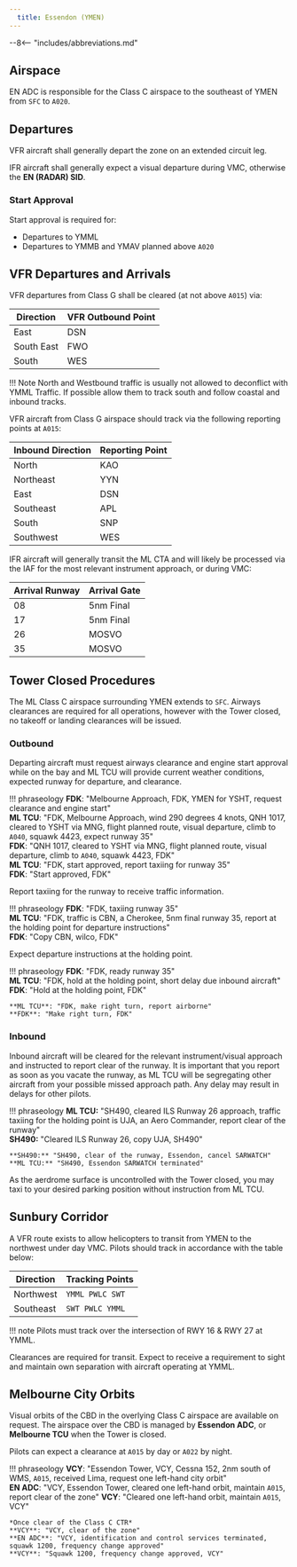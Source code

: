 ```yaml
---
  title: Essendon (YMEN)
---
```


--8<-- "includes/abbreviations.md"

## Airspace
EN ADC is responsible for the Class C airspace to the southeast of YMEN from `SFC` to `A020`.

## Departures
VFR aircraft shall generally depart the zone on an extended circuit leg.

IFR aircraft shall generally expect a visual departure during VMC, otherwise the **EN (RADAR) SID**.

### Start Approval
Start approval is required for:

- Departures to YMML
- Departures to YMMB and YMAV planned above `A020`

## VFR Departures and Arrivals
VFR departures from Class G shall be cleared (at not above `A015`) via:

| Direction | VFR Outbound Point |
|----------| ------------------------ |
| East  | DSN |
| South East  | FWO |
| South | WES |

!!! Note
    North and Westbound traffic is usually not allowed to deconflict with YMML Traffic. If possible allow them to track south and follow coastal and inbound tracks.

VFR aircraft from Class G airspace should track via the following reporting points at `A015`:

| Inbound Direction | Reporting Point |
| --- | --- |
| North | KAO |
| Northeast | YYN |
| East | DSN |
| Southeast | APL |
| South | SNP |
| Southwest | WES |

IFR aircraft will generally transit the ML CTA and will likely be processed via the IAF for the most relevant instrument approach, or during VMC:

| Arrival Runway | Arrival Gate |
| --- | --- |
| 08 | 5nm Final |
| 17 | 5nm Final |
| 26 | MOSVO |
| 35 | MOSVO |

## Tower Closed Procedures
The ML Class C airspace surrounding YMEN extends to `SFC`. Airways clearances are required for all operations, however with the Tower closed, no takeoff or landing clearances will be issued. 

### Outbound
Departing aircraft must request airways clearance and engine start approval while on the bay and ML TCU will provide current weather conditions, expected runway for departure, and clearance.

!!! phraseology
    **FDK**: "Melbourne Approach, FDK, YMEN for YSHT, request clearance and engine start"  
    **ML TCU**: "FDK, Melbourne Approach, wind 290 degrees 4 knots, QNH 1017, cleared to YSHT via MNG, flight planned route, visual departure, climb to `A040`, squawk 4423, expect runway 35"  
    **FDK**: "QNH 1017, cleared to YSHT via MNG, flight planned route, visual departure, climb to `A040`, squawk 4423, FDK"  
    **ML TCU**: "FDK, start approved, report taxiing for runway 35"  
    **FDK**: "Start approved, FDK"

Report taxiing for the runway to receive traffic information.

!!! phraseology
    **FDK**: "FDK, taxiing runway 35"  
    **ML TCU**: "FDK, traffic is CBN, a Cherokee, 5nm final runway 35, report at the holding point for departure instructions"  
    **FDK**: "Copy CBN, wilco, FDK"

Expect departure instructions at the holding point.

!!! phraseology
    **FDK**: "FDK, ready runway 35"  
    **ML TCU**: "FDK, hold at the holding point, short delay due inbound aircraft"  
    **FDK**: "Hold at the holding point, FDK"  

    **ML TCU**: "FDK, make right turn, report airborne"  
    **FDK**: "Make right turn, FDK"

### Inbound
Inbound aircraft will be cleared for the relevant instrument/visual approach and instructed to report clear of the runway. It is important that you report as soon as you vacate the runway, as ML TCU will be segregating other aircraft from your possible missed approach path. Any delay may result in delays for other pilots.

!!! phraseology
    **ML TCU:** "SH490, cleared ILS Runway 26 approach, traffic taxiing for the holding point is UJA, an Aero Commander, report clear of the runway"  
    **SH490:** "Cleared ILS Runway 26, copy UJA, SH490"  

    **SH490:** "SH490, clear of the runway, Essendon, cancel SARWATCH"  
    **ML TCU:** "SH490, Essendon SARWATCH terminated"

As the aerdrome surface is uncontrolled with the Tower closed, you may taxi to your desired parking position without instruction from ML TCU.

## Sunbury Corridor
A VFR route exists to allow helicopters to transit from YMEN to the northwest under day VMC. Pilots should track in accordance with the table below:

| Direction | Tracking Points |
| --- | --- |
| Northwest | `YMML PWLC SWT` |
| Southeast | `SWT PWLC YMML` |

!!! note
    Pilots must track over the intersection of RWY 16 & RWY 27 at YMML.

Clearances are required for transit. Expect to receive a requirement to sight and maintain own separation with aircraft operating at YMML.

## Melbourne City Orbits
Visual orbits of the CBD in the overlying Class C airspace are available on request. The airspace over the CBD is managed by **Essendon ADC**, or **Melbourne TCU** when the Tower is closed.

Pilots can expect a clearance at `A015` by day or `A022` by night.

!!! phraseology
    **VCY**: "Essendon Tower, VCY, Cessna 152, 2nm south of WMS, `A015`, received Lima, request one left-hand city orbit"  
    **EN ADC**: "VCY, Essendon Tower, cleared one left-hand orbit, maintain `A015`, report clear of the zone" 
    **VCY**: "Cleared one left-hand orbit, maintain `A015`, VCY"  

    *Once clear of the Class C CTR*  
    **VCY**: "VCY, clear of the zone"  
    **EN ADC**: "VCY, identification and control services terminated, squawk 1200, frequency change approved"  
    **VCY**: "Squawk 1200, frequency change approved, VCY"
